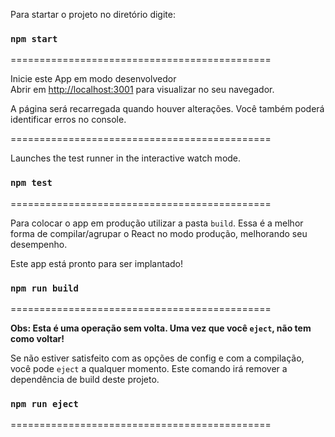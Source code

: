 Para startar o projeto no diretório digite:

### `npm start`

=============================================

Inicie este App em modo desenvolvedor\
Abrir em [http://localhost:3001](http://localhost:3001) para visualizar no seu navegador.

A página será recarregada quando houver alterações.
Você também poderá identificar erros no console.

=============================================

Launches the test runner in the interactive watch mode.

### `npm test`

=============================================

Para colocar o app em produção utilizar a pasta `build`.
Essa é a melhor forma de compilar/agrupar o React no modo produção, melhorando seu desempenho.

Este app está pronto para ser implantado!

### `npm run build`

=============================================

**Obs: Esta é uma operação sem volta. Uma vez que você `eject`, não tem como voltar!**

Se não estiver satisfeito com as opções de config e com a compilação, você pode `eject` a qualquer momento. Este comando irá remover a dependência de build deste projeto.

### `npm run eject`

=============================================